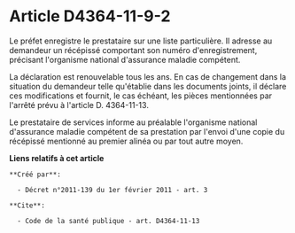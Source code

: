 # Article D4364-11-9-2

Le préfet enregistre le prestataire sur une liste particulière. Il adresse au demandeur un récépissé comportant son numéro
d'enregistrement, précisant l'organisme national d'assurance maladie compétent. 

La déclaration est renouvelable tous les ans. En cas de changement dans la situation du demandeur telle qu'établie dans les
documents joints, il déclare ces modifications et fournit, le cas échéant, les pièces mentionnées par l'arrêté prévu à
l'article D. 4364-11-13. 

Le prestataire de services informe au préalable l'organisme national d'assurance maladie compétent de sa prestation par
l'envoi d'une copie du récépissé mentionné au premier alinéa ou par tout autre moyen.

**Liens relatifs à cet article**

	**Créé par**:

	  - Décret n°2011-139 du 1er février 2011 - art. 3

	**Cite**:

	  - Code de la santé publique - art. D4364-11-13
